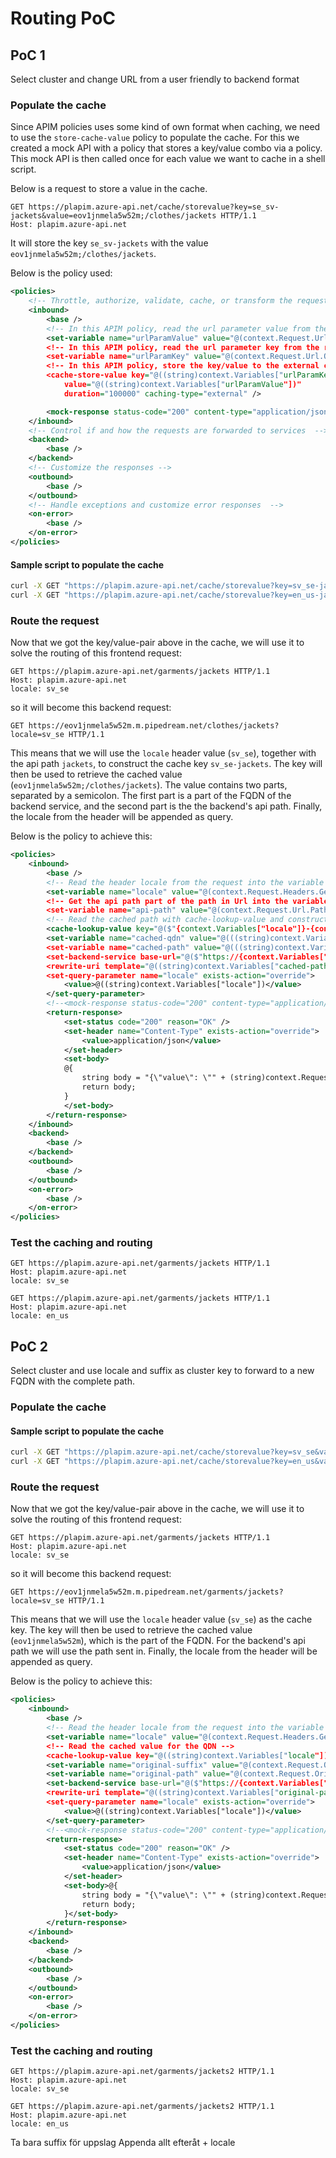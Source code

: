 # Routing PoC

## PoC 1

Select cluster and change URL from a user friendly to backend format

### Populate the cache
Since APIM policies uses some kind of own format when caching, we need to use the `store-cache-value` policy to populate the cache. For this we created a mock API with a policy that stores a key/value combo via a policy.
This mock API is then called once for each value we want to cache in a shell script.

Below is a request to store a value in the cache. 
```http
GET https://plapim.azure-api.net/cache/storevalue?key=se_sv-jackets&value=eov1jnmela5w52m;/clothes/jackets HTTP/1.1
Host: plapim.azure-api.net
```
It will store the key `se_sv-jackets` with the value `eov1jnmela5w52m;/clothes/jackets`. 

Below is the policy used:
```xml
<policies>
	<!-- Throttle, authorize, validate, cache, or transform the requests -->
	<inbound>
		<base />
        <!-- In this APIM policy, read the url parameter value from the request and store it in a variable -->
        <set-variable name="urlParamValue" value="@(context.Request.Url.Query.GetValueOrDefault("value"))" />
        <!-- In this APIM policy, read the url parameter key from the request and store it in a variable -->
        <set-variable name="urlParamKey" value="@(context.Request.Url.Query.GetValueOrDefault("key"))" />
        <!-- In this APIM policy, store the key/value to the external cache -->
        <cache-store-value key="@((string)context.Variables["urlParamKey"])" 
            value="@((string)context.Variables["urlParamValue"])" 
            duration="100000" caching-type="external" />

		<mock-response status-code="200" content-type="application/json" />
	</inbound>
	<!-- Control if and how the requests are forwarded to services  -->
	<backend>
		<base />
	</backend>
	<!-- Customize the responses -->
	<outbound>
		<base />
	</outbound>
	<!-- Handle exceptions and customize error responses  -->
	<on-error>
		<base />
	</on-error>
</policies>
```

#### Sample script to populate the cache

```sh
curl -X GET "https://plapim.azure-api.net/cache/storevalue?key=sv_se-jackets&value=eov1jnmela5w52m;/clothes/jackets"
curl -X GET "https://plapim.azure-api.net/cache/storevalue?key=en_us-jackets&value=eohgawe5a682mt6;/clothes/jackets"
```

### Route the request
Now that we got the key/value-pair above in the cache, we will use it to solve the routing of this frontend request:

```http
GET https://plapim.azure-api.net/garments/jackets HTTP/1.1
Host: plapim.azure-api.net
locale: sv_se
```

so it will become this backend request:

```http
GET https://eov1jnmela5w52m.m.pipedream.net/clothes/jackets?locale=sv_se HTTP/1.1
```

This means that we will use the `locale` header value (`sv_se`), together with the api path `jackets`, to construct the cache key `sv_se-jackets`. The key will then be used to retrieve the cached value (`eov1jnmela5w52m;/clothes/jackets`). The value contains two parts, separated by a semicolon. The first part is a part of the FQDN of the backend service, and the second part is the the backend's api path. Finally, the locale from the header will be appended as query.

Below is the policy to achieve this:
```xml
<policies>
	<inbound>
		<base />
		<!-- Read the header locale from the request into the variable locale -->
		<set-variable name="locale" value="@(context.Request.Headers.GetValueOrDefault("locale"))" />
		<!-- Get the api path part of the path in Url into the variable api-path -->
		<set-variable name="api-path" value="@(context.Request.Url.Path)" />
		<!-- Read the cached path with cache-lookup-value and construct the key like "locale-api-path" -->
		<cache-lookup-value key="@($"{context.Variables["locale"]}-{context.Variables["api-path"]}")" variable-name="cached-value" default-value="null" caching-type="external" />
		<set-variable name="cached-qdn" value="@(((string)context.Variables["cached-value"]).Split(';')[0])" />
		<set-variable name="cached-path" value="@(((string)context.Variables["cached-value"]).Split(';')[1])" />
		<set-backend-service base-url="@($"https://{context.Variables["cached-qdn"]}.m.pipedream.net")" />
		<rewrite-uri template="@((string)context.Variables["cached-path"])" />
		<set-query-parameter name="locale" exists-action="override">
			<value>@((string)context.Variables["locale"])</value>
		</set-query-parameter>
		<!--<mock-response status-code="200" content-type="application/json" />-->
		<return-response>
			<set-status code="200" reason="OK" />
			<set-header name="Content-Type" exists-action="override">
				<value>application/json</value>
			</set-header>
			<set-body>
            @{
                string body = "{\"value\": \"" + (string)context.Request.Url.ToString() + "\"}";
                return body;
            }
            </set-body>
		</return-response>
	</inbound>
	<backend>
		<base />
	</backend>
	<outbound>
		<base />
	</outbound>
	<on-error>
		<base />
	</on-error>
</policies>
```


### Test the caching and routing


```http
GET https://plapim.azure-api.net/garments/jackets HTTP/1.1
Host: plapim.azure-api.net
locale: sv_se
```

```http
GET https://plapim.azure-api.net/garments/jackets HTTP/1.1
Host: plapim.azure-api.net
locale: en_us
```

## PoC 2

Select cluster and use locale and suffix as cluster key to forward to a new FQDN with the complete path.

### Populate the cache

#### Sample script to populate the cache

```sh
curl -X GET "https://plapim.azure-api.net/cache/storevalue?key=sv_se&value=eov1jnmela5w52m"
curl -X GET "https://plapim.azure-api.net/cache/storevalue?key=en_us&value=eohgawe5a682mt6"
```

### Route the request
Now that we got the key/value-pair above in the cache, we will use it to solve the routing of this frontend request:

```http
GET https://plapim.azure-api.net/garments/jackets HTTP/1.1
Host: plapim.azure-api.net
locale: sv_se
```

so it will become this backend request:

```http
GET https://eov1jnmela5w52m.m.pipedream.net/garments/jackets?locale=sv_se HTTP/1.1
```

This means that we will use the `locale` header value (`sv_se`) as the cache key. The key will then be used to retrieve the cached value (`eov1jnmela5w52m`), which is the part of the FQDN. For the backend's api path we will use the path sent in. Finally, the locale from the header will be appended as query.


Below is the policy to achieve this:
```xml
<policies>
	<inbound>
		<base />
		<!-- Read the header locale from the request into the variable locale -->
		<set-variable name="locale" value="@(context.Request.Headers.GetValueOrDefault("locale"))" />
		<!-- Read the cached value for the QDN -->
		<cache-lookup-value key="@((string)context.Variables["locale"])" variable-name="cached-qdn" default-value="null" caching-type="external" />
		<set-variable name="original-suffix" value="@(context.Request.OriginalUrl.Path.Split('/')[1])" />
		<set-variable name="original-path" value="@(context.Request.OriginalUrl.Path)" />
		<set-backend-service base-url="@($"https://{context.Variables["cached-qdn"]}.m.pipedream.net")" />
		<rewrite-uri template="@((string)context.Variables["original-path"])" />
		<set-query-parameter name="locale" exists-action="override">
			<value>@((string)context.Variables["locale"])</value>
		</set-query-parameter>
		<!--<mock-response status-code="200" content-type="application/json" />-->
		<return-response>
			<set-status code="200" reason="OK" />
			<set-header name="Content-Type" exists-action="override">
				<value>application/json</value>
			</set-header>
			<set-body>@{
                string body = "{\"value\": \"" + (string)context.Request.Url.ToString() + "\"}";
                return body;
            }</set-body>
		</return-response>
	</inbound>
	<backend>
		<base />
	</backend>
	<outbound>
		<base />
	</outbound>
	<on-error>
		<base />
	</on-error>
</policies>
```

### Test the caching and routing


```http
GET https://plapim.azure-api.net/garments/jackets2 HTTP/1.1
Host: plapim.azure-api.net
locale: sv_se
```

```http
GET https://plapim.azure-api.net/garments/jackets2 HTTP/1.1
Host: plapim.azure-api.net
locale: en_us
```


Ta bara suffix för uppslag
Appenda allt efteråt + locale


